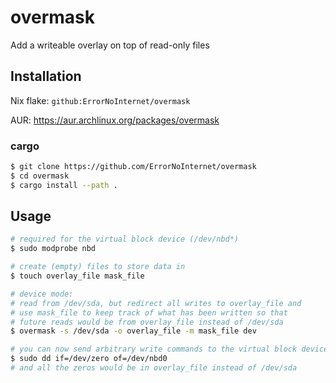# overmask

Add a writeable overlay on top of read-only files

## Installation

Nix flake: `github:ErrorNoInternet/overmask`

AUR: https://aur.archlinux.org/packages/overmask

### cargo

```sh
$ git clone https://github.com/ErrorNoInternet/overmask
$ cd overmask
$ cargo install --path .
```

## Usage

```sh
# required for the virtual block device (/dev/nbd*)
$ sudo modprobe nbd

# create (empty) files to store data in
$ touch overlay_file mask_file

# device mode:
# read from /dev/sda, but redirect all writes to overlay_file and
# use mask_file to keep track of what has been written so that 
# future reads would be from overlay_file instead of /dev/sda
$ overmask -s /dev/sda -o overlay_file -m mask_file dev

# you can now send arbitrary write commands to the virtual block device
$ sudo dd if=/dev/zero of=/dev/nbd0
# and all the zeros would be in overlay_file instead of /dev/sda
```
